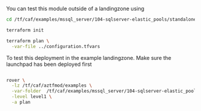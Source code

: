 You can test this module outside of a landingzone using

```bash
cd /tf/caf/examples/mssql_server/104-sqlserver-elastic_pools/standalone

terraform init

terraform plan \
  -var-file ../configuration.tfvars

```

To test this deployment in the example landingzone. Make sure the launchpad has been deployed first

```bash

rover \
  -lz /tf/caf/aztfmod/examples \
  -var-folder  /tf/caf/examples/mssql_server/104-sqlserver-elastic_pools/ \
  -level level1 \
  -a plan

```